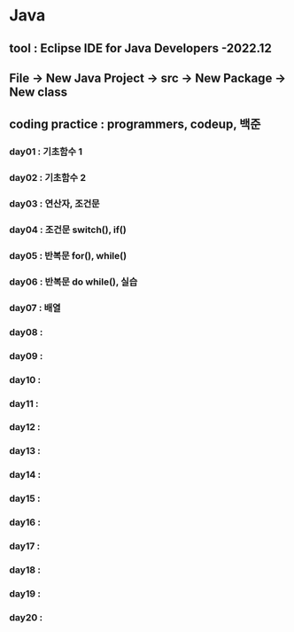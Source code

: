 # Java
## tool : Eclipse IDE for Java Developers -2022.12
## File -> New Java Project -> src -> New Package -> New class 
## coding practice : programmers, codeup, 백준
### day01 : 기초함수 1
### day02 : 기초함수 2
### day03 : 연산자, 조건문
### day04 : 조건문 switch(), if()
### day05 : 반복문 for(), while()
### day06 : 반복문 do while(), 실습
### day07 : 배열
### day08 : 
### day09 : 
### day10 : 
### day11 : 
### day12 :
### day13 :
### day14 :
### day15 :
### day16 :
### day17 :
### day18 :
### day19 :
### day20 :
